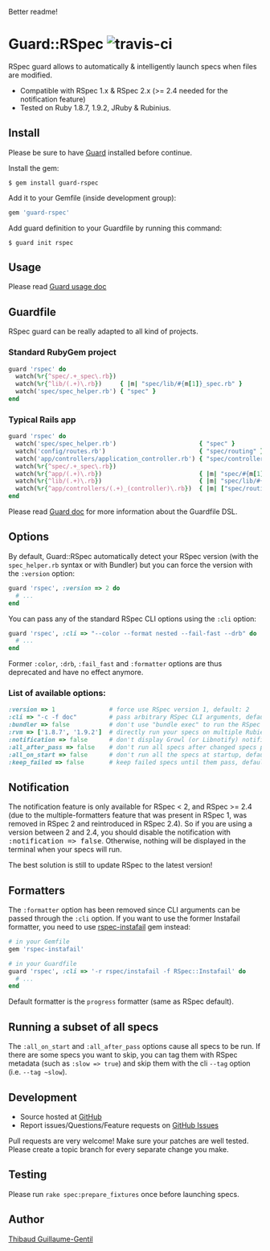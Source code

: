 Better readme!

Guard::RSpec ![travis-ci](http://travis-ci.org/guard/guard-rspec.png)
=============

RSpec guard allows to automatically & intelligently launch specs when files are modified.

* Compatible with RSpec 1.x & RSpec 2.x (>= 2.4 needed for the notification feature)
* Tested on Ruby 1.8.7, 1.9.2, JRuby & Rubinius.

Install
-------

Please be sure to have [Guard](https://github.com/guard/guard) installed before continue.

Install the gem:

    $ gem install guard-rspec

Add it to your Gemfile (inside development group):

``` ruby
gem 'guard-rspec'
```

Add guard definition to your Guardfile by running this command:

    $ guard init rspec

Usage
-----

Please read [Guard usage doc](https://github.com/guard/guard#readme)

Guardfile
---------

RSpec guard can be really adapted to all kind of projects.

### Standard RubyGem project

``` ruby
guard 'rspec' do
  watch(%r{^spec/.+_spec\.rb})
  watch(%r{^lib/(.+)\.rb})     { |m| "spec/lib/#{m[1]}_spec.rb" }
  watch('spec/spec_helper.rb') { "spec" }
end
```

### Typical Rails app

``` ruby
guard 'rspec' do
  watch('spec/spec_helper.rb')                       { "spec" }
  watch('config/routes.rb')                          { "spec/routing" }
  watch('app/controllers/application_controller.rb') { "spec/controllers" }
  watch(%r{^spec/.+_spec\.rb})
  watch(%r{^app/(.+)\.rb})                           { |m| "spec/#{m[1]}_spec.rb" }
  watch(%r{^lib/(.+)\.rb})                           { |m| "spec/lib/#{m[1]}_spec.rb" }
  watch(%r{^app/controllers/(.+)_(controller)\.rb})  { |m| ["spec/routing/#{m[1]}_routing_spec.rb", "spec/#{m[2]}s/#{m[1]}_#{m[2]}_spec.rb", "spec/acceptance/#{m[1]}_spec.rb"] }
end
```

Please read [Guard doc](https://github.com/guard/guard#readme) for more information about the Guardfile DSL.

Options
-------

By default, Guard::RSpec automatically detect your RSpec version (with the `spec_helper.rb` syntax or with Bundler) but you can force the version with the `:version` option:

``` ruby
guard 'rspec', :version => 2 do
  # ...
end
```

You can pass any of the standard RSpec CLI options using the `:cli` option:

``` ruby
guard 'rspec', :cli => "--color --format nested --fail-fast --drb" do
  # ...
end
```

Former `:color`, `:drb`, `:fail_fast` and `:formatter` options are thus deprecated and have no effect anymore.

### List of available options:

``` ruby
:version => 1               # force use RSpec version 1, default: 2
:cli => "-c -f doc"         # pass arbitrary RSpec CLI arguments, default: "-f progress"
:bundler => false           # don't use "bundle exec" to run the RSpec command, default: true
:rvm => ['1.8.7', '1.9.2']  # directly run your specs on multiple Rubies, default: nil
:notification => false      # don't display Growl (or Libnotify) notification after the specs are done running, default: true
:all_after_pass => false    # don't run all specs after changed specs pass, default: true
:all_on_start => false      # don't run all the specs at startup, default: true
:keep_failed => false       # keep failed specs until them pass, default: true
```

Notification
------------

The notification feature is only available for RSpec < 2, and RSpec >= 2.4 (due to the multiple-formatters feature that was present in RSpec 1, was removed in RSpec 2 and reintroduced in RSpec 2.4). So if you are using a version between 2 and 2.4, you should disable the notification with <tt>:notification => false</tt>. Otherwise, nothing will be displayed in the terminal when your specs will run.

The best solution is still to update RSpec to the latest version!

Formatters
----------

The `:formatter` option has been removed since CLI arguments can be passed through the `:cli` option. If you want to use the former Instafail formatter, you need to use [rspec-instafail](http://rubygems.org/gems/rspec-instafail) gem instead:

``` ruby
# in your Gemfile
gem 'rspec-instafail'

# in your Guardfile
guard 'rspec', :cli => '-r rspec/instafail -f RSpec::Instafail' do
  # ...
end
```

Default formatter is the `progress` formatter (same as RSpec default).

Running a subset of all specs
-----------

The `:all_on_start` and `:all_after_pass` options cause all specs to be run.  If there
are some specs you want to skip, you can tag them with RSpec metadata (such as `:slow => true`)
and skip them with the cli `--tag` option (i.e. `--tag ~slow`).

Development
-----------

* Source hosted at [GitHub](https://github.com/guard/guard-rspec)
* Report issues/Questions/Feature requests on [GitHub Issues](https://github.com/guard/guard-rspec/issues)

Pull requests are very welcome! Make sure your patches are well tested. Please create a topic branch for every separate change
you make.

Testing
-------

Please run `rake spec:prepare_fixtures` once before launching specs.

Author
------

[Thibaud Guillaume-Gentil](https://github.com/thibaudgg)
